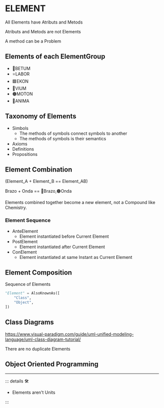 # <beta>ELEMENT</beta>

All Elements have Atributs and Metods

Atributs and Metods are not Elements

A method can be a Problem

## Elements of each ElementGroup

- 🌈<beta>BETUM</beta>
- ⭐<labor>LABOR</labor>
- 🟩<ekos>EKON</ekos>
- 🔻<via>VIUM</via>
- 🟠<motor>MOTON</motor>
- 💜<anima>ANIMA</anima>

## Taxonomy of Elements

- Simbols
    - The methods of symbols connect symbols to another
    - The methods of symbols is their semantics
- Axioms
- Definitions
- Propositions

## Element Combination

(Element_A + Element_B == Element_AB)

Brazo + Onda == 🔷<soma>Brazo</soma>,🟠<motor>Onda</motor>

Elements combined together become a new element, not a Compound like Chemistry.

### Element Sequence

- AnteElement
    - Element instantiated before Current Element
- PostElement
    - Element instantiated after Current Element
- ConElement
    - Element instantiated at same Instant as Current Element

## Element Composition

Sequence of Elements

```py
"Element" = AlsoKnownAs([
    "Class",
    "Object",
])

```

## Class Diagrams

<https://www.visual-paradigm.com/guide/uml-unified-modeling-language/uml-class-diagram-tutorial/>

There are no duplicate Elements

## Object Oriented Programming

---

<!-- =================================================== -->
<!-- =================================================== -->
<!-- =================================================== -->
<!-- =================================================== -->
<!-- =================================================== -->
::: details 🛠

- Elements aren't Units

:::
